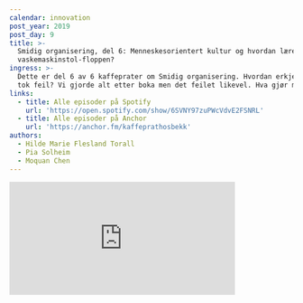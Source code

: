 ```yaml
---
calendar: innovation
post_year: 2019
post_day: 9
title: >-
  Smidig organisering, del 6: Menneskesorientert kultur og hvordan lære av
  vaskemaskinstol-floppen?
ingress: >-
  Dette er del 6 av 6 kaffeprater om Smidig organisering. Hvordan erkjenne at du
  tok feil? Vi gjorde alt etter boka men det feilet likevel. Hva gjør man da?
links:
  - title: Alle episoder på Spotify
    url: 'https://open.spotify.com/show/6SVNY97zuPWcVdvE2FSNRL'
  - title: Alle episoder på Anchor
    url: 'https://anchor.fm/kaffeprathosbekk'
authors:
  - Hilde Marie Flesland Torall
  - Pia Solheim
  - Moquan Chen
---
```


<iframe src="https://anchor.fm/kaffeprathosbekk/embed/episodes/--e911s4" height="200px" width="400px" frameborder="0" scrolling="no"></iframe>

